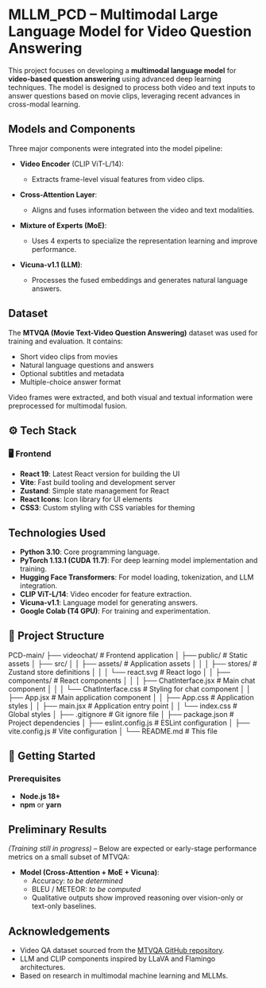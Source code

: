 # MLLM_PCD – Multimodal Large Language Model for Video Question Answering

This project focuses on developing a **multimodal language model** for **video-based question answering** using advanced deep learning techniques. The model is designed to process both video and text inputs to answer questions based on movie clips, leveraging recent advances in cross-modal learning.

## Models and Components

Three major components were integrated into the model pipeline:

- **Video Encoder** (CLIP ViT-L/14):
  - Extracts frame-level visual features from video clips.
  
- **Cross-Attention Layer**:
  - Aligns and fuses information between the video and text modalities.

- **Mixture of Experts (MoE)**:
  - Uses 4 experts to specialize the representation learning and improve performance.

- **Vicuna-v1.1 (LLM)**:
  - Processes the fused embeddings and generates natural language answers.

## Dataset

The **MTVQA (Movie Text-Video Question Answering)** dataset was used for training and evaluation. It contains:

- Short video clips from movies  
- Natural language questions and answers  
- Optional subtitles and metadata  
- Multiple-choice answer format

Video frames were extracted, and both visual and textual information were preprocessed for multimodal fusion.

## ⚙️ Tech Stack

### 🖥️ Frontend

- **React 19**: Latest React version for building the UI  
- **Vite**: Fast build tooling and development server  
- **Zustand**: Simple state management for React  
- **React Icons**: Icon library for UI elements  
- **CSS3**: Custom styling with CSS variables for theming  


## Technologies Used

- **Python 3.10**: Core programming language.
- **PyTorch 1.13.1 (CUDA 11.7)**: For deep learning model implementation and training.
- **Hugging Face Transformers**: For model loading, tokenization, and LLM integration.
- **CLIP ViT-L/14**: Video encoder for feature extraction.
- **Vicuna-v1.1**: Language model for generating answers.
- **Google Colab (T4 GPU)**: For training and experimentation.

## 📁 Project Structure
PCD-main/
├── videochat/ # Frontend application
│ ├── public/ # Static assets
│ ├── src/
│ │ ├── assets/ # Application assets
│ │ │ ├── stores/ # Zustand store definitions
│ │ │ └── react.svg # React logo
│ │ ├── components/ # React components
│ │ │ ├── ChatInterface.jsx # Main chat component
│ │ │ └── ChatInterface.css # Styling for chat component
│ │ ├── App.jsx # Main application component
│ │ ├── App.css # Application styles
│ │ ├── main.jsx # Application entry point
│ │ └── index.css # Global styles
│ ├── .gitignore # Git ignore file
│ ├── package.json # Project dependencies
│ ├── eslint.config.js # ESLint configuration
│ ├── vite.config.js # Vite configuration
│ └── README.md # This file


## 🚀 Getting Started

### Prerequisites

- **Node.js 18+**
- **npm** or **yarn**


## Preliminary Results

*(Training still in progress)* – Below are expected or early-stage performance metrics on a small subset of MTVQA:

- **Model (Cross-Attention + MoE + Vicuna)**:
  - Accuracy: *to be determined*
  - BLEU / METEOR: *to be computed*
  - Qualitative outputs show improved reasoning over vision-only or text-only baselines.

## Acknowledgements

- Video QA dataset sourced from the [MTVQA GitHub repository](https://github.com/jayleicn/mTVRetrieval).
- LLM and CLIP components inspired by LLaVA and Flamingo architectures.
- Based on research in multimodal machine learning and MLLMs.
